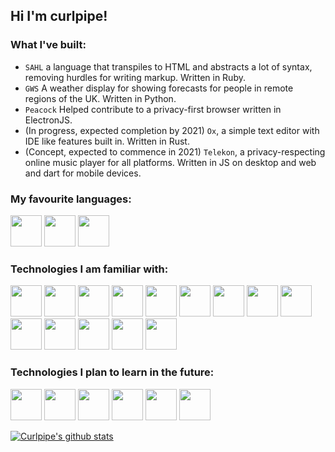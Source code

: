 ## Hi I'm curlpipe!

### What I've built:

 - `SAHL` a language that transpiles to HTML and abstracts a lot of syntax, removing hurdles for writing markup. Written in Ruby.
 - `GWS` A weather display for showing forecasts for people in remote regions of the UK. Written in Python.
 - `Peacock` Helped contribute to a privacy-first browser written in ElectronJS.
 - (In progress, expected completion by 2021) `Ox`, a simple text editor with IDE like features built in. Written in Rust.
 - (Concept, expected to commence in 2021) `Telekon`, a privacy-respecting online music player for all platforms. Written in JS on desktop and web and dart for mobile devices.

### My favourite languages:

<div>
 <img src="https://cnet1.cbsistatic.com/img/2013/04/02/3ded8fcf-fdb6-11e2-8c7c-d4ae52e62bcc/rust.png" width="50px">
 <img src="https://bgasparotto.com/wp-content/uploads/2016/03/ruby-logo.png" width="50px">
 <img src="https://ih1.redbubble.net/image.316760221.5828/flat,800x800,075,f.jpg" width="50px">
</div>

### Technologies I am familiar with:

<div>
 <img src="https://cnet1.cbsistatic.com/img/2013/04/02/3ded8fcf-fdb6-11e2-8c7c-d4ae52e62bcc/rust.png" width="50px">
 <img src="https://cdn0.iconfinder.com/data/icons/social-flat-rounded-rects/512/html5-512.png", width="50px">
 <img src="https://cdn2.iconfinder.com/data/icons/social-icon-3/512/social_style_3_css3-512.png", width="50px">
 <img src="https://ih1.redbubble.net/image.316760221.5828/flat,800x800,075,f.jpg" width="50px">
 <img src="https://bgasparotto.com/wp-content/uploads/2016/03/ruby-logo.png" width="50px">
 <img src="http://pngimg.com/uploads/letter_c/letter_c_PNG22.png", width="50px">
 <img src="https://insidehpc.com/wp-content/uploads/2016/01/Python-logo-notext.svg_.png", width="50px">
 <img src="https://crystal-lang.org/images/icon.png", width="50px">
 <img src="https://upload.wikimedia.org/wikipedia/commons/1/1b/Nim-logo.png", width="50px">
 <img src="https://upload.wikimedia.org/wikipedia/commons/thumb/7/7e/Dart-logo.png/768px-Dart-logo.png", width="50px">
 
 <img src="https://dominicm.com/wp-content/uploads/2015/11/arch-linux.png" width="50px">
 <img src="https://pbs.twimg.com/profile_images/1145449163/logo.png" width="50px">
 <img src="https://upload.wikimedia.org/wikipedia/commons/thumb/9/9f/Vimlogo.svg/1200px-Vimlogo.svg.png", width="50px">
 <img src="https://blog.novatec-gmbh.de/wp-content/uploads/2013/07/logo-git.png" width="50px">
</div>

### Technologies I plan to learn in the future:

<div>
 <img src="https://chrisconlan.com/wp-content/uploads/2018/06/haskell_logo_2.png" width="50px">
 <img src="https://upload.wikimedia.org/wikipedia/commons/thumb/1/17/GraphQL_Logo.svg/1200px-GraphQL_Logo.svg.png" width="50px">
 <img src="https://start.jcolemorrison.com/content/images/2017/01/docker-logo.png" width="50px">
 <img src="https://cdn4.iconfinder.com/data/icons/logos-3/600/React.js_logo-512.png" width="50px">
 <img src="https://upload.wikimedia.org/wikipedia/commons/thumb/1/1b/Svelte_Logo.svg/499px-Svelte_Logo.svg.png" width="50px">
 <img src="https://seeklogo.com/images/T/typescript-logo-B29A3F462D-seeklogo.com.png" width="50px">
</div>

[![Curlpipe's github stats](https://github-readme-stats.vercel.app/api?username=curlpipe)](https://github.com/anuraghazra/github-readme-stats)
